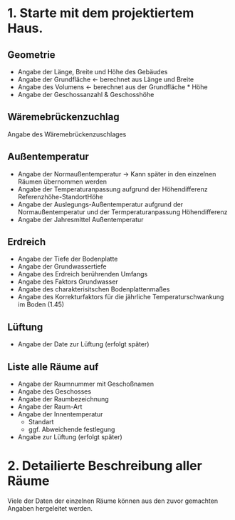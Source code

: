 # 1. Starte mit dem projektiertem Haus.

## Geometrie
* Angabe der Länge, Breite und Höhe des Gebäudes
* Angabe der Grundfläche <- berechnet aus Länge und Breite
* Angabe des Volumens <- berechnet aus der Grundfläche * Höhe
* Angabe der Geschossanzahl & Geschosshöhe

## Wäremebrückenzuchlag
Angabe des Wäremebrückenzuschlages

## Außentemperatur
* Angabe der Normaußentemperatur -> Kann später in den einzelnen Räumen übernommen werden
* Angabe der Temperaturanpassung aufgrund der Höhendifferenz Referenzhöhe-StandortHöhe
* Angabe der Auslegungs-Außentemperatur aufgrund der Normaußentemperatur und der Termperaturanpassung Höhendifferenz
* Angabe der Jahresmittel Außentemperatur

## Erdreich
* Angabe der Tiefe der Bodenplatte
* Angabe der Grundwassertiefe
* Angabe des Erdreich berührenden Umfangs
* Angabe des Faktors Grundwasser
* Angabe des charakterisitschen Bodenplattenmaßes 
* Angabe des Korrekturfaktors für die jährliche Temperaturschwankung im Boden (1.45)

## Lüftung
* Angabe der Date zur Lüftung (erfolgt später)

## Liste alle Räume auf
* Angabe der Raumnummer mit Geschoßnamen
* Angabe des Geschosses
* Angabe der Raumbezeichnung
* Angabe der Raum-Art
* Angabe der Innentemperatur
  * Standart
  * ggf. Abweichende festlegung
* Angabe zur Lüftung (erfolgt später)

# 2. Detailierte Beschreibung aller Räume
Viele der Daten der einzelnen Räume können aus den zuvor gemachten Angaben hergeleitet werden. 
